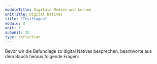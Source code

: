 ```yaml
---
moduleTitle: Digitale Medien und Lernen
unitTitle: Digital Natives
title: "Testfragen"
module: 3
unit: 1
subunit: 20
type: reflection
---
```


Bevor wir die Befundlage zu digital Natives besprechen, beantworte aus dem Bauch heraus folgende Fragen:
